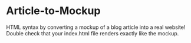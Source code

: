 # Article-to-Mockup
HTML syntax by converting a mockup of a blog article into a real website!
Double check that your index.html file renders exactly like the mockup.
